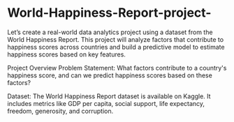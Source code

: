 # World-Happiness-Report-project-
Let’s create a real-world data analytics project using a dataset from the World Happiness Report. This project will analyze factors that contribute to happiness scores across countries and build a predictive model to estimate happiness scores based on key features.


Project Overview
Problem Statement:
What factors contribute to a country's happiness score, and can we predict happiness scores based on these factors?

Dataset:
The World Happiness Report dataset is available on Kaggle. It includes metrics like GDP per capita, social support, life expectancy, freedom, generosity, and corruption.
